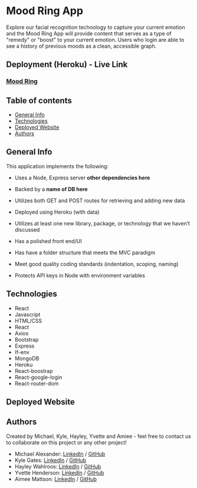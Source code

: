 # Mood Ring App
Explore our facial recognition technology to capture your current emotion and the Mood Ring App will provide content that serves as a type of "remedy" or "boost" to your current emotion. Users who login are able to see a history of previous moods as a clean, accessible graph.

## Deployment (Heroku) - Live Link
### [Mood Ring](moody-ring.herokuapp.com/)

## Table of contents
- [General Info](#general-info)
- [Technologies](#technologies)
- [Deployed Website](#deployed-website)
- [Authors](#authors)

## General Info
This application implements the following:

* Uses a Node, Express server ********other dependencies here********

* Backed by a **************name of DB here**************

* Utilizes both GET and POST routes for retrieving and adding new data

* Deployed using Heroku (with data)

* Utilizes at least one new library, package, or technology that we haven’t discussed

* Has a polished front end/UI

* Has have a folder structure that meets the MVC paradigm

* Meet good quality coding standards (indentation, scoping, naming)

* Protects API keys in Node with environment variables

## Technologies
* React
* Javascript
* HTML/CSS
* React
* Axios
* Bootstrap
* Express
* If-env
* MongoDB
* Heroku
* React-boostrap
* React-google-login
* React-router-dom

## Deployed Website
<!-- <img src="" alt="deployed-site"> -->


## Authors
Created by Michael, Kyle, Hayley, Yvette and Amiee - feel free to contact us to collaborate on this project or any other project!

* Michael Alexander: [LinkedIn](https://www.linkedin.com/in/michael-m-alexander/) / [GitHub](https://github.com/ALEX00100alex)
* Kyle Gates: [LinkedIn](https://www.linkedin.com/in/kyle-gates-62a131184/) / [GitHub](https://github.com/gateskyle)
* Hayley Wahlroos: [LinkedIn](https://www.linkedin.com/in/wahlroos/) / [GitHub](https://github.com/haywah27)
* Yvette Henderson: [LinkedIn](https://www.linkedin.com/in/yvette-henderson/) / [GitHub](https://github.com/yvettehenderson)
* Aimee Mattson: [LinkedIn](https://www.linkedin.com/in/aimee-mattson-bb060398/) / [GitHub](https://github.com/jinxdoll)

<!-- * [Michael Alexander](https://github.com/ALEX00100alex)
* [Kyle Gates](https://github.com/gateskyle)
* [Hayley Wahlroos](https://github.com/haywah27)
* [Yvette Henderson](https://github.com/yvettehenderson)
* [Aimee Mattson ](https://github.com/jinxdoll) -->